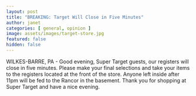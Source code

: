 ```yaml
---
layout: post
title: "BREAKING: Target Will Close in Five Minutes"
author: janet
categories: [ general, opinion ]
image: assets/images/target-store.jpg
featured: false
hidden: false
---
```


WILKES-BARRE, PA - Good evening, Super Target guests, our registers will close in five minutes. Please make your final selections and take your items to the registers located at the front of the store. Anyone left inside after 11pm will be fed to the Rancor in the basement. Thank you for shopping at Super Target and have a nice evening.